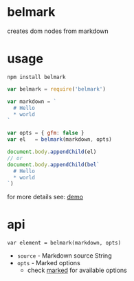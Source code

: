 # belmark
creates dom nodes from markdown

# usage
`npm install belmark`

```js
var belmark = require('belmark')

var markdown = `
  # Hello
  * world
`

var opts = { gfm: false }
var el   = belmark(markdown, opts)

document.body.appendChild(el)
// or
document.body.appendChild(bel`
  # Hello
  * world
`)
```

for more details see: [demo](https://serapath.github.io/belmark)

# api

`var element = belmark(markdown, opts)`

* `source` - Markdown source String
* `opts` - Marked options
  * check [marked](https://www.npmjs.com/package/marked) for available options
